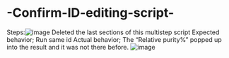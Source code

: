 # -Confirm-ID-editing-script-
Steps:![image](https://github.com/oalomainy/-Confirm-ID-editing-script-/assets/161784957/bdb7b715-4be6-4330-bc37-316a84c1e6fc)
Deleted the last sections of this multistep script
Expected behavior;	Run same id
Actual behavior;	The “Relative purity%” popped up into the result and it was not there before. 
 ![image](https://github.com/oalomainy/-Confirm-ID-editing-script-/assets/161784957/70bac9af-2863-436e-82fb-fc0ae958039d)

